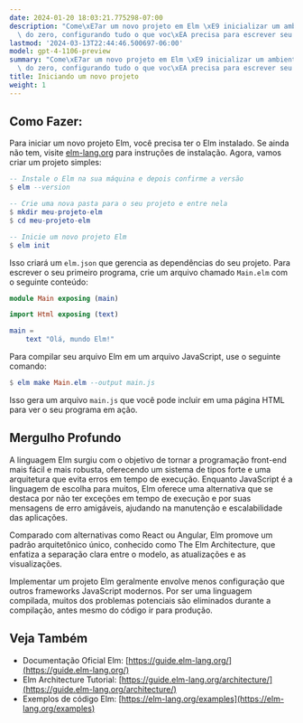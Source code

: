 ```yaml
---
date: 2024-01-20 18:03:21.775298-07:00
description: "Come\xE7ar um novo projeto em Elm \xE9 inicializar um ambiente de desenvolvimento\
  \ do zero, configurando tudo o que voc\xEA precisa para escrever seu c\xF3digo Elm.\u2026"
lastmod: '2024-03-13T22:44:46.500697-06:00'
model: gpt-4-1106-preview
summary: "Come\xE7ar um novo projeto em Elm \xE9 inicializar um ambiente de desenvolvimento\
  \ do zero, configurando tudo o que voc\xEA precisa para escrever seu c\xF3digo Elm."
title: Iniciando um novo projeto
weight: 1
---
```


## Como Fazer:
Para iniciar um novo projeto Elm, você precisa ter o Elm instalado. Se ainda não tem, visite [elm-lang.org](https://elm-lang.org/) para instruções de instalação. Agora, vamos criar um projeto simples:

```Elm
-- Instale o Elm na sua máquina e depois confirme a versão
$ elm --version

-- Crie uma nova pasta para o seu projeto e entre nela
$ mkdir meu-projeto-elm
$ cd meu-projeto-elm

-- Inicie um novo projeto Elm
$ elm init
```

Isso criará um `elm.json` que gerencia as dependências do seu projeto. Para escrever o seu primeiro programa, crie um arquivo chamado `Main.elm` com o seguinte conteúdo:

```Elm
module Main exposing (main)

import Html exposing (text)

main =
    text "Olá, mundo Elm!"
```

Para compilar seu arquivo Elm em um arquivo JavaScript, use o seguinte comando:

```Elm
$ elm make Main.elm --output main.js
```

Isso gera um arquivo `main.js` que você pode incluir em uma página HTML para ver o seu programa em ação.

## Mergulho Profundo
A linguagem Elm surgiu com o objetivo de tornar a programação front-end mais fácil e mais robusta, oferecendo um sistema de tipos forte e uma arquitetura que evita erros em tempo de execução. Enquanto JavaScript é a linguagem de escolha para muitos, Elm oferece uma alternativa que se destaca por não ter exceções em tempo de execução e por suas mensagens de erro amigáveis, ajudando na manutenção e escalabilidade das aplicações.

Comparado com alternativas como React ou Angular, Elm promove um padrão arquitetônico único, conhecido como The Elm Architecture, que enfatiza a separação clara entre o modelo, as atualizações e as visualizações.

Implementar um projeto Elm geralmente envolve menos configuração que outros frameworks JavaScript modernos. Por ser uma linguagem compilada, muitos dos problemas potenciais são eliminados durante a compilação, antes mesmo do código ir para produção.

## Veja Também
- Documentação Oficial Elm: [https://guide.elm-lang.org/](https://guide.elm-lang.org/)
- Elm Architecture Tutorial: [https://guide.elm-lang.org/architecture/](https://guide.elm-lang.org/architecture/)
- Exemplos de código Elm: [https://elm-lang.org/examples](https://elm-lang.org/examples)
